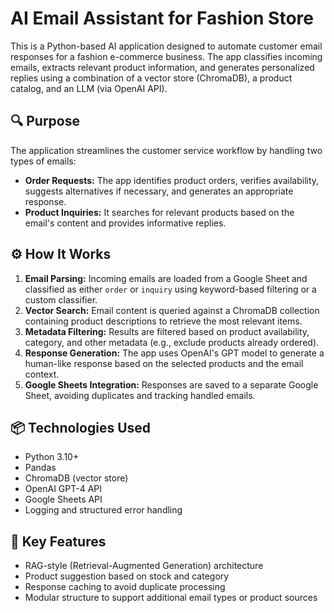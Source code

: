 # AI Email Assistant for Fashion Store

This is a Python-based AI application designed to automate customer email responses for a fashion e-commerce business. The app classifies incoming emails, extracts relevant product information, and generates personalized replies using a combination of a vector store (ChromaDB), a product catalog, and an LLM (via OpenAI API).

## 🔍 Purpose

The application streamlines the customer service workflow by handling two types of emails:

- **Order Requests:** The app identifies product orders, verifies availability, suggests alternatives if necessary, and generates an appropriate response.
- **Product Inquiries:** It searches for relevant products based on the email's content and provides informative replies.

## ⚙️ How It Works

1. **Email Parsing:** Incoming emails are loaded from a Google Sheet and classified as either `order` or `inquiry` using keyword-based filtering or a custom classifier.
2. **Vector Search:** Email content is queried against a ChromaDB collection containing product descriptions to retrieve the most relevant items.
3. **Metadata Filtering:** Results are filtered based on product availability, category, and other metadata (e.g., exclude products already ordered).
4. **Response Generation:** The app uses OpenAI's GPT model to generate a human-like response based on the selected products and the email context.
5. **Google Sheets Integration:** Responses are saved to a separate Google Sheet, avoiding duplicates and tracking handled emails.

## 📦 Technologies Used

- Python 3.10+
- Pandas
- ChromaDB (vector store)
- OpenAI GPT-4 API
- Google Sheets API
- Logging and structured error handling

## 🧠 Key Features

- RAG-style (Retrieval-Augmented Generation) architecture
- Product suggestion based on stock and category
- Response caching to avoid duplicate processing
- Modular structure to support additional email types or product sources

